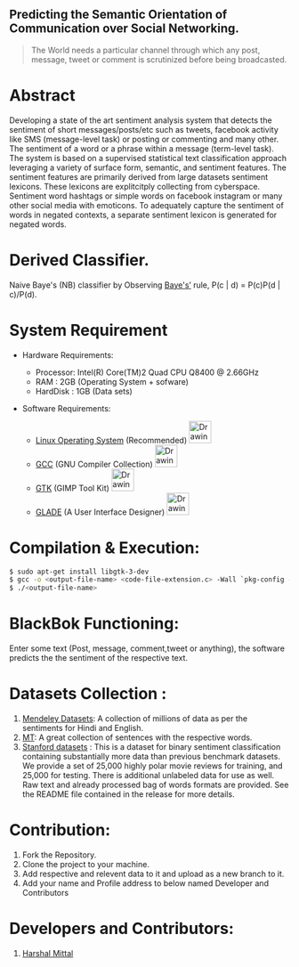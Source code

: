 ## Predicting the Semantic Orientation of Communication over Social Networking.

> The World needs a particular channel through which any post, message, tweet or comment is scrutinized before being broadcasted.

# Abstract
Developing a state of the art sentiment analysis system that detects the sentiment of short
messages/posts/etc such as tweets, facebook activity like SMS (message-level task) or posting or commenting and many other. The sentiment of a word or a phrase within a message (term-level task). The system is based on a supervised
statistical text classification approach leveraging a variety of surface form, semantic, and
sentiment features. The sentiment features are primarily derived from large datasets sentiment lexicons. These lexicons are explitcitply collecting from cyberspace. Sentiment word hashtags or simple words on facebook instagram or many other social media with emoticons. To adequately capture the sentiment of words in negated contexts, a separate sentiment lexicon is generated for negated words.

# Derived Classifier.

Naive Baye's (NB) classifier by Observing [Baye's’](https://en.wikipedia.org/wiki/Naive_Bayes_classifier) rule,
  P(c | d) = P(c)P(d | c)/P(d).
  
 # System Requirement
 
 * Hardware Requirements:
    * Processor: Intel(R) Core(TM)2 Quad CPU Q8400 @ 2.66GHz
    * RAM : 2GB (Operating System + sofware)
    * HardDisk : 1GB (Data sets)

 * Software Requirements:
    * [Linux Operating System](https://www.linux.org/) (Recommended) <img src="https://vpnpick.com/wp-content/uploads/2015/12/2000px-Tux.svg_.png" alt="Drawing" width = 40px height = 40px />
    * [GCC](https://gcc.gnu.org/) (GNU Compiler Collection) <img src="http://www.cse.iitb.ac.in/grc/images/gcc-logo.gif" alt="Drawing" width = 40px height = 40px />
    * [GTK](https://www.gtk.org/) (GIMP Tool Kit) <img src="https://upload.wikimedia.org/wikipedia/commons/3/30/GTK.png" alt="Drawing" width = 40px height = 40px />
    * [GLADE](https://glade.gnome.org/) (A User Interface Designer) <img src="https://fossies.org/linux/glade/data/icons/hicolor/256x256/apps/glade.png" alt="Drawing" width = 40px height = 40px />
    
# Compilation & Execution:

```sh
$ sudo apt-get install libgtk-3-dev
$ gcc -o <output-file-name> <code-file-extension.c> -Wall `pkg-config --cflags --libs gtk+-3.0` -export-dynamic
$ ./<output-file-name>
```
# BlackBok Functioning:

Enter some text (Post, message, comment,tweet or anything), the software predicts the the sentiment of the respective text.

# Datasets Collection :

1. [Mendeley Datasets](https://www.mendeley.com/datasets): A collection of millions of data as per the sentiments for Hindi and English.
2. [MT](http://www.manythings.org/sentences/words/): A great collection of sentences with the respective words.
3. [Stanford datasets](http://ai.stanford.edu/~amaas/data/sentiment/) : This is a dataset for binary sentiment classification containing substantially more data than previous benchmark datasets. We provide a set of 25,000 highly polar movie reviews for training, and 25,000 for testing. There is additional unlabeled data for use as well. Raw text and already processed bag of words formats are provided. See the README file contained in the release for more details.

# Contribution:

1. Fork the Repository.
2. Clone the project to your machine.
3. Add respective and relevent data to it and upload as a new branch to it.
4. Add your name and Profile address to below named Developer and Contributors

# Developers and Contributors:

1. [Harshal Mittal](https://twitter.com/Harshal306)
